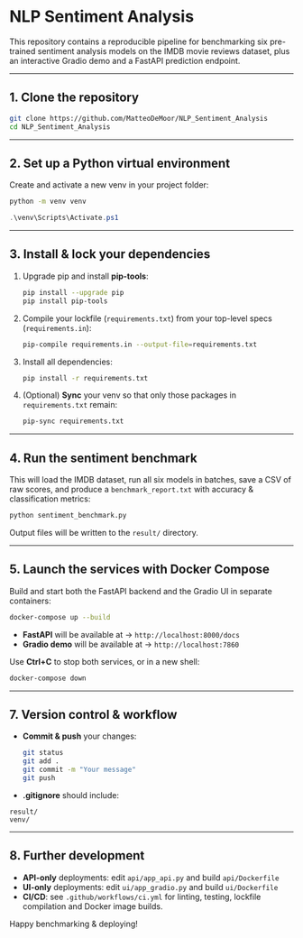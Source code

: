 # NLP Sentiment Analysis

This repository contains a reproducible pipeline for benchmarking six pre-trained sentiment analysis models on the IMDB movie reviews dataset, plus an interactive Gradio demo and a FastAPI prediction endpoint.

---

## 1. Clone the repository

```bash
git clone https://github.com/MatteoDeMoor/NLP_Sentiment_Analysis
cd NLP_Sentiment_Analysis
```

---

## 2. Set up a Python virtual environment

Create and activate a new venv in your project folder:

```bash
python -m venv venv
```

```powershell
.\venv\Scripts\Activate.ps1
```

---

## 3. Install & lock your dependencies

1. Upgrade pip and install **pip-tools**:  
   ```bash
   pip install --upgrade pip
   pip install pip-tools
   ```
2. Compile your lockfile (`requirements.txt`) from your top-level specs (`requirements.in`):  
   ```bash
   pip-compile requirements.in --output-file=requirements.txt
   ```
3. Install all dependencies:  
   ```bash
   pip install -r requirements.txt
   ```
4. (Optional) **Sync** your venv so that only those packages in `requirements.txt` remain:  
   ```bash
   pip-sync requirements.txt
   ```

---

## 4. Run the sentiment benchmark

This will load the IMDB dataset, run all six models in batches, save a CSV of raw scores, and produce a `benchmark_report.txt` with accuracy & classification metrics:

```bash
python sentiment_benchmark.py
```

Output files will be written to the `result/` directory.

---

## 5. Launch the services with Docker Compose

Build and start both the FastAPI backend and the Gradio UI in separate containers:

```bash
docker-compose up --build
```

- **FastAPI** will be available at → `http://localhost:8000/docs`  
- **Gradio demo** will be available at → `http://localhost:7860`

Use **Ctrl+C** to stop both services, or in a new shell:

```bash
docker-compose down
```

---

## 7. Version control & workflow

- **Commit & push** your changes:
  ```bash
  git status
  git add .
  git commit -m "Your message"
  git push
  ```
- **.gitignore** should include:
```
result/
venv/
```

---

## 8. Further development

- **API-only** deployments: edit `api/app_api.py` and build `api/Dockerfile`  
- **UI-only** deployments: edit `ui/app_gradio.py` and build `ui/Dockerfile`  
- **CI/CD**: see `.github/workflows/ci.yml` for linting, testing, lockfile compilation and Docker image builds.  

Happy benchmarking & deploying!
